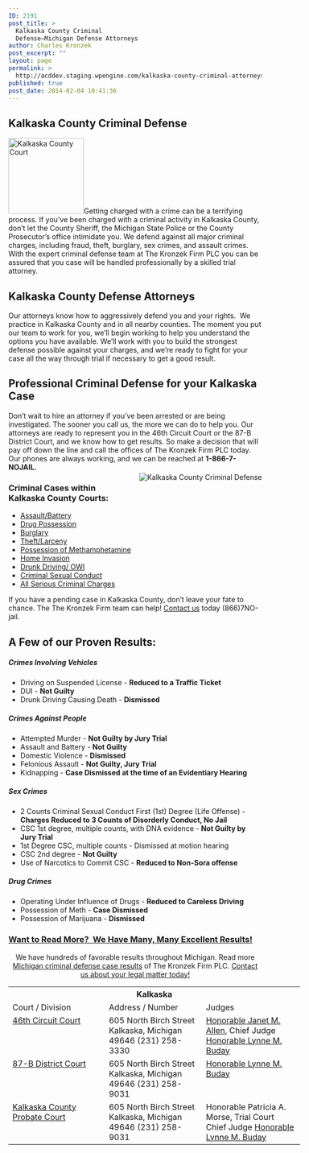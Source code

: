```yaml
---
ID: 2191
post_title: >
  Kalkaska County Criminal
  Defense—Michigan Defense Attorneys
author: Charles Kronzek
post_excerpt: ""
layout: page
permalink: >
  http://acddev.staging.wpengine.com/kalkaska-county-criminal-attorneys-kalkaska-michigan-lawyers.html
published: true
post_date: 2014-02-04 10:41:36
---
```

<div class="county-lis">
<h2>Kalkaska County Criminal Defense</h2>
<a href="http://acddev.staging.wpengine.com/wp-content/uploads/2014/02/20150420_101400.jpg"><img class=" size-thumbnail wp-image-6712 alignleft" src="http://acddev.staging.wpengine.com/wp-content/uploads/2014/02/20150420_101400-150x150.jpg" alt="Kalkaska County Court" width="150" height="150" /></a>Getting charged with a crime can be a terrifying process. If you’ve been charged with a criminal activity in Kalkaska County, don’t let the County Sheriff, the Michigan State Police or the County Prosecutor’s office intimidate you. We defend against all major criminal charges, including fraud, theft, burglary, sex crimes, and assault crimes. With the expert criminal defense team at The Kronzek Firm PLC you can be assured that you case will be handled professionally by a skilled trial attorney.
<h2>Kalkaska County Defense Attorneys</h2>
Our attorneys know how to aggressively defend you and your rights.  We practice in Kalkaska County and in all nearby counties. The moment you put our team to work for you, we’ll begin working to help you understand the options you have available. We’ll work with you to build the strongest defense possible against your charges, and we’re ready to fight for your case all the way through trial if necessary to get a good result.
<h2>Professional Criminal Defense for your Kalkaska Case</h2>
Don’t wait to hire an attorney if you’ve been arrested or are being investigated. The sooner you call us, the more we can do to help you. Our attorneys are ready to represent you in the 46th Circuit Court or the 87-B District Court, and we know how to get results. So make a decision that will pay off down the line and call the offices of The Kronzek Firm PLC today. Our phones are always working, and we can be reached at <b>1-866-7-NOJAIL.</b>

<img style="float: right; padding: 20px 0 20px 20px;" src="images/county-img_n4.jpg" alt="Kalkaska County Criminal Defense" />
<h3>Criminal Cases within Kalkaska County Courts:</h3>
<ul class="no-bullets">
	<li><a href="http://acddev.staging.wpengine.com/assault-charges.html">Assault/Battery</a></li>
	<li><a href="http://acddev.staging.wpengine.com/drug-charges.html">Drug Possession</a></li>
	<li><a href="http://acddev.staging.wpengine.com/burglary-crimes.html">Burglary</a></li>
	<li><a href="http://acddev.staging.wpengine.com/theft-charges.html">Theft/Larceny</a></li>
	<li><a title="Michigan Meth Attorneys" href="http://acddev.staging.wpengine.com/methamphetamine.html">Possession of Methamphetamine</a></li>
	<li><a title="Home Invasion Attorneys" href="http://acddev.staging.wpengine.com/michigan-home-invasion-attorneys-criminal-defense-lawyers.html">Home Invasion</a></li>
	<li><a href="http://acddev.staging.wpengine.com/drunk-driving.html">Drunk Driving/ OWI</a></li>
	<li><a href="http://acddev.staging.wpengine.com/sex-crimes.html">Criminal Sexual Conduct</a></li>
	<li><a href="http://acddev.staging.wpengine.com">All Serious Criminal Charges</a></li>
</ul>
<p class="ctas">If you have a pending case in Kalkaska County, don’t leave your fate to chance. The The Kronzek Firm team can help! <a href="http://acddev.staging.wpengine.com/contact-us.html">Contact us</a> today (866)7NO-jail.</p>

<h2>A Few of our Proven Results:</h2>
<h5>Crimes Involving Vehicles</h5>
<ul class="county-lis">
	<li>Driving on Suspended License - <b>Reduced to a Traffic Ticket</b></li>
	<li>DUI - <strong>Not Guilty</strong></li>
	<li>Drunk Driving Causing Death - <strong>Dismissed</strong></li>
</ul>
<h5>Crimes Against People</h5>
<ul class="county-lis">
	<li>Attempted Murder - <b>Not Guilty by Jury Trial </b></li>
	<li>Assault and Battery - <b>Not Guilty</b></li>
	<li>Domestic Violence - <strong>Dismissed</strong></li>
	<li>Felonious Assault - <strong>Not Guilty, Jury Trial</strong></li>
	<li>Kidnapping - <strong>Case Dismissed at the time of an Evidentiary Hearing</strong></li>
</ul>
<h5>Sex Crimes</h5>
<ul class="county-lis">
	<li>2 Counts Criminal Sexual Conduct First (1st) Degree (Life Offense) - <b>Charges Reduced to 3 Counts of Disorderly Conduct, No Jail</b></li>
	<li>CSC 1st degree, multiple counts, with DNA evidence - <strong>Not Guilty by Jury Trial</strong></li>
	<li>1st Degree CSC, multiple counts - Dismissed at motion hearing</li>
	<li>CSC 2nd degree - <strong>Not Guilty</strong></li>
	<li>Use of Narcotics to Commit CSC - <strong>Reduced to Non-Sora offense</strong></li>
</ul>
<h5>Drug Crimes</h5>
<ul class="county-lis">
	<li>Operating Under Influence of Drugs - <b>Reduced to Careless Driving</b></li>
	<li>Possession of Meth - <b>Case Dismissed</b></li>
	<li>Possession of Marijuana - <strong>Dismissed</strong></li>
</ul>
<h3><a title="Results" href="http://acddev.staging.wpengine.com/michigan-home-invasion-attorneys-criminal-defense-lawyers.html">Want to Read More?  We Have Many, Many Excellent Results!</a></h3>
<p class="ctas" style="text-align: center;">We have hundreds of favorable results throughout Michigan. Read more <a href="http://acddev.staging.wpengine.com/proven-results.html">Michigan criminal defense case results</a> of The Kronzek Firm PLC.
<a href="http://acddev.staging.wpengine.com/contact-us.html">Contact us about your legal matter today!</a></p>

<table class="districts" style="width: 580px !important;" cellspacing="0">
<tbody>
<tr>
<th colspan="3">Kalkaska</th>
</tr>
<tr class="subjects">
<td width="225">Court / Division</td>
<td width="225">Address / Number</td>
<td width="225">Judges</td>
</tr>
<tr>
<td valign="top"><a href="http://www.circuit46.org/Kalkaska/c46k_home.html" target="_blank">46th Circuit Court</a></td>
<td valign="top">605 North Birch Street
Kalkaska, Michigan 49646
(231) 258-3330</td>
<td valign="top"><a href="http://www.circuit46.org/kalkaska/c46k_bio_info.html" target="_blank">Honorable Janet M. Allen</a>, Chief Judge
<a href="http://www.circuit46.org/kalkaska/c46k_bio_info.html" target="_blank">Honorable Lynne M. Buday</a></td>
</tr>
<tr>
<td valign="top"><a href="http://www.circuit46.org/Kalkaska/c46k_home.html" target="_blank">87-B District Court</a></td>
<td valign="top">605 North Birch Street
Kalkaska, Michigan 49646
(231) 258-9031</td>
<td valign="top"><a href="http://www.circuit46.org/kalkaska/c46k_bio_info.html" target="_blank">Honorable Lynne M. Buday</a></td>
</tr>
<tr>
<td valign="top"><a href="http://www.circuit46.org/Kalkaska/c46k_probate.html" target="_blank">Kalkaska County Probate Court</a></td>
<td valign="top">605 North Birch Street
Kalkaska, Michigan 49646
(231) 258-9031</td>
<td valign="top">Honorable Patricia A. Morse, Trial Court Chief Judge
<a href="http://www.circuit46.org/kalkaska/c46k_bio_info.html" target="_blank">Honorable Lynne M. Buday </a></td>
</tr>
<!-- >
<tr>
<td valign="top"></td>
<td valign="top"></td>
<td valign="top"></td>
</tr>
<--></tbody>
</table>
</div>